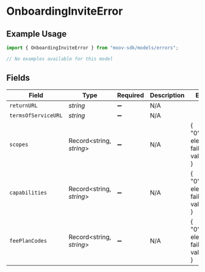 # OnboardingInviteError

## Example Usage

```typescript
import { OnboardingInviteError } from "moov-sdk/models/errors";

// No examples available for this model
```

## Fields

| Field                                         | Type                                          | Required                                      | Description                                   | Example                                       |
| --------------------------------------------- | --------------------------------------------- | --------------------------------------------- | --------------------------------------------- | --------------------------------------------- |
| `returnURL`                                   | *string*                                      | :heavy_minus_sign:                            | N/A                                           |                                               |
| `termsOfServiceURL`                           | *string*                                      | :heavy_minus_sign:                            | N/A                                           |                                               |
| `scopes`                                      | Record<string, *string*>                      | :heavy_minus_sign:                            | N/A                                           | {<br/>"0": "first element failed validation..."<br/>} |
| `capabilities`                                | Record<string, *string*>                      | :heavy_minus_sign:                            | N/A                                           | {<br/>"0": "first element failed validation..."<br/>} |
| `feePlanCodes`                                | Record<string, *string*>                      | :heavy_minus_sign:                            | N/A                                           | {<br/>"0": "first element failed validation..."<br/>} |